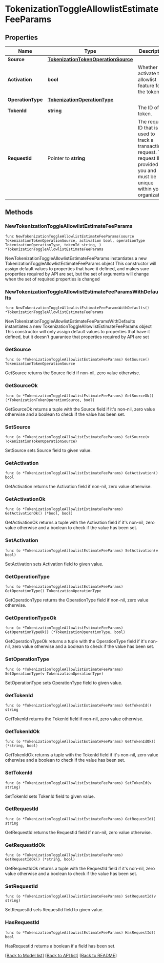 # TokenizationToggleAllowlistEstimateFeeParams

## Properties

Name | Type | Description | Notes
------------ | ------------- | ------------- | -------------
**Source** | [**TokenizationTokenOperationSource**](TokenizationTokenOperationSource.md) |  | 
**Activation** | **bool** | Whether to activate the allowlist feature for the token. | 
**OperationType** | [**TokenizationOperationType**](TokenizationOperationType.md) |  | 
**TokenId** | **string** | The ID of the token. | 
**RequestId** | Pointer to **string** | The request ID that is used to track a transaction request. The request ID is provided by you and must be unique within your organization. | [optional] 

## Methods

### NewTokenizationToggleAllowlistEstimateFeeParams

`func NewTokenizationToggleAllowlistEstimateFeeParams(source TokenizationTokenOperationSource, activation bool, operationType TokenizationOperationType, tokenId string, ) *TokenizationToggleAllowlistEstimateFeeParams`

NewTokenizationToggleAllowlistEstimateFeeParams instantiates a new TokenizationToggleAllowlistEstimateFeeParams object
This constructor will assign default values to properties that have it defined,
and makes sure properties required by API are set, but the set of arguments
will change when the set of required properties is changed

### NewTokenizationToggleAllowlistEstimateFeeParamsWithDefaults

`func NewTokenizationToggleAllowlistEstimateFeeParamsWithDefaults() *TokenizationToggleAllowlistEstimateFeeParams`

NewTokenizationToggleAllowlistEstimateFeeParamsWithDefaults instantiates a new TokenizationToggleAllowlistEstimateFeeParams object
This constructor will only assign default values to properties that have it defined,
but it doesn't guarantee that properties required by API are set

### GetSource

`func (o *TokenizationToggleAllowlistEstimateFeeParams) GetSource() TokenizationTokenOperationSource`

GetSource returns the Source field if non-nil, zero value otherwise.

### GetSourceOk

`func (o *TokenizationToggleAllowlistEstimateFeeParams) GetSourceOk() (*TokenizationTokenOperationSource, bool)`

GetSourceOk returns a tuple with the Source field if it's non-nil, zero value otherwise
and a boolean to check if the value has been set.

### SetSource

`func (o *TokenizationToggleAllowlistEstimateFeeParams) SetSource(v TokenizationTokenOperationSource)`

SetSource sets Source field to given value.


### GetActivation

`func (o *TokenizationToggleAllowlistEstimateFeeParams) GetActivation() bool`

GetActivation returns the Activation field if non-nil, zero value otherwise.

### GetActivationOk

`func (o *TokenizationToggleAllowlistEstimateFeeParams) GetActivationOk() (*bool, bool)`

GetActivationOk returns a tuple with the Activation field if it's non-nil, zero value otherwise
and a boolean to check if the value has been set.

### SetActivation

`func (o *TokenizationToggleAllowlistEstimateFeeParams) SetActivation(v bool)`

SetActivation sets Activation field to given value.


### GetOperationType

`func (o *TokenizationToggleAllowlistEstimateFeeParams) GetOperationType() TokenizationOperationType`

GetOperationType returns the OperationType field if non-nil, zero value otherwise.

### GetOperationTypeOk

`func (o *TokenizationToggleAllowlistEstimateFeeParams) GetOperationTypeOk() (*TokenizationOperationType, bool)`

GetOperationTypeOk returns a tuple with the OperationType field if it's non-nil, zero value otherwise
and a boolean to check if the value has been set.

### SetOperationType

`func (o *TokenizationToggleAllowlistEstimateFeeParams) SetOperationType(v TokenizationOperationType)`

SetOperationType sets OperationType field to given value.


### GetTokenId

`func (o *TokenizationToggleAllowlistEstimateFeeParams) GetTokenId() string`

GetTokenId returns the TokenId field if non-nil, zero value otherwise.

### GetTokenIdOk

`func (o *TokenizationToggleAllowlistEstimateFeeParams) GetTokenIdOk() (*string, bool)`

GetTokenIdOk returns a tuple with the TokenId field if it's non-nil, zero value otherwise
and a boolean to check if the value has been set.

### SetTokenId

`func (o *TokenizationToggleAllowlistEstimateFeeParams) SetTokenId(v string)`

SetTokenId sets TokenId field to given value.


### GetRequestId

`func (o *TokenizationToggleAllowlistEstimateFeeParams) GetRequestId() string`

GetRequestId returns the RequestId field if non-nil, zero value otherwise.

### GetRequestIdOk

`func (o *TokenizationToggleAllowlistEstimateFeeParams) GetRequestIdOk() (*string, bool)`

GetRequestIdOk returns a tuple with the RequestId field if it's non-nil, zero value otherwise
and a boolean to check if the value has been set.

### SetRequestId

`func (o *TokenizationToggleAllowlistEstimateFeeParams) SetRequestId(v string)`

SetRequestId sets RequestId field to given value.

### HasRequestId

`func (o *TokenizationToggleAllowlistEstimateFeeParams) HasRequestId() bool`

HasRequestId returns a boolean if a field has been set.


[[Back to Model list]](../README.md#documentation-for-models) [[Back to API list]](../README.md#documentation-for-api-endpoints) [[Back to README]](../README.md)


